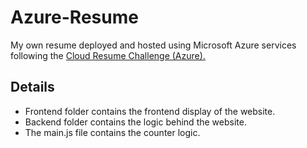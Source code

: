 # Azure-Resume
My own resume deployed and hosted using Microsoft Azure services following the [Cloud Resume Challenge (Azure).](https://github.com/cloudresumechallenge/projects)

## Details

- Frontend folder contains the frontend display of the website.
- Backend folder contains the logic behind the website.
- The main.js file contains the counter logic.
